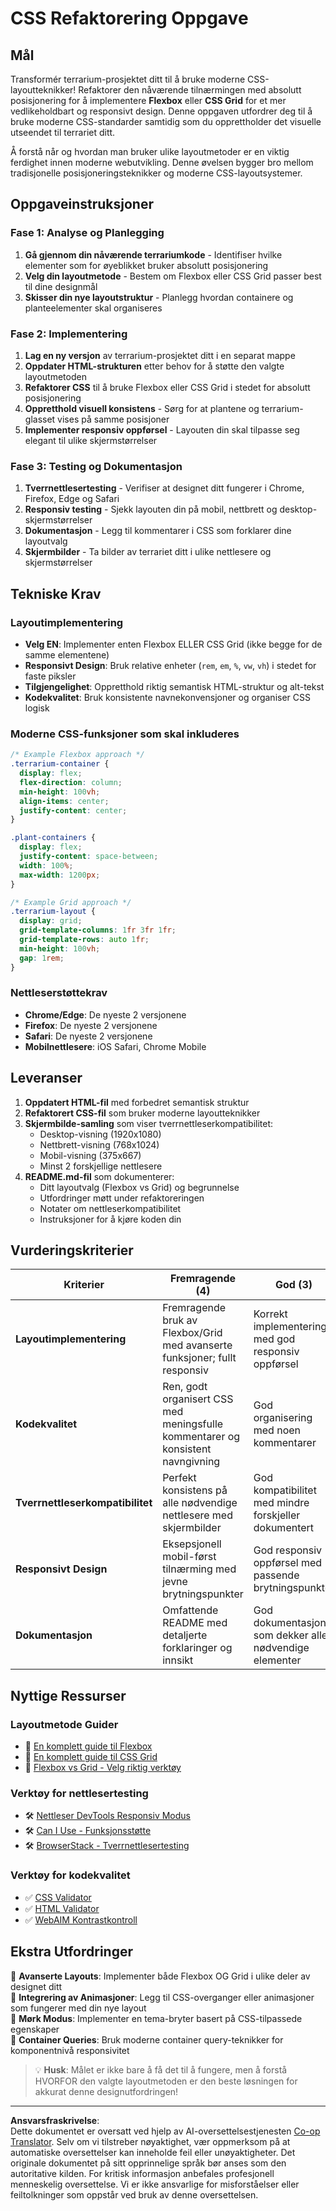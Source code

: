 <!--
CO_OP_TRANSLATOR_METADATA:
{
  "original_hash": "bee6762d4092a13fc7c338814963f980",
  "translation_date": "2025-10-23T22:28:54+00:00",
  "source_file": "3-terrarium/2-intro-to-css/assignment.md",
  "language_code": "no"
}
-->
# CSS Refaktorering Oppgave

## Mål

Transformér terrarium-prosjektet ditt til å bruke moderne CSS-layoutteknikker! Refaktorer den nåværende tilnærmingen med absolutt posisjonering for å implementere **Flexbox** eller **CSS Grid** for et mer vedlikeholdbart og responsivt design. Denne oppgaven utfordrer deg til å bruke moderne CSS-standarder samtidig som du opprettholder det visuelle utseendet til terrariet ditt.

Å forstå når og hvordan man bruker ulike layoutmetoder er en viktig ferdighet innen moderne webutvikling. Denne øvelsen bygger bro mellom tradisjonelle posisjoneringsteknikker og moderne CSS-layoutsystemer.

## Oppgaveinstruksjoner

### Fase 1: Analyse og Planlegging
1. **Gå gjennom din nåværende terrariumkode** - Identifiser hvilke elementer som for øyeblikket bruker absolutt posisjonering
2. **Velg din layoutmetode** - Bestem om Flexbox eller CSS Grid passer best til dine designmål
3. **Skisser din nye layoutstruktur** - Planlegg hvordan containere og planteelementer skal organiseres

### Fase 2: Implementering
1. **Lag en ny versjon** av terrarium-prosjektet ditt i en separat mappe
2. **Oppdater HTML-strukturen** etter behov for å støtte den valgte layoutmetoden
3. **Refaktorer CSS** til å bruke Flexbox eller CSS Grid i stedet for absolutt posisjonering
4. **Oppretthold visuell konsistens** - Sørg for at plantene og terrarium-glasset vises på samme posisjoner
5. **Implementer responsiv oppførsel** - Layouten din skal tilpasse seg elegant til ulike skjermstørrelser

### Fase 3: Testing og Dokumentasjon
1. **Tverrnettlesertesting** - Verifiser at designet ditt fungerer i Chrome, Firefox, Edge og Safari
2. **Responsiv testing** - Sjekk layouten din på mobil, nettbrett og desktop-skjermstørrelser
3. **Dokumentasjon** - Legg til kommentarer i CSS som forklarer dine layoutvalg
4. **Skjermbilder** - Ta bilder av terrariet ditt i ulike nettlesere og skjermstørrelser

## Tekniske Krav

### Layoutimplementering
- **Velg EN**: Implementer enten Flexbox ELLER CSS Grid (ikke begge for de samme elementene)
- **Responsivt Design**: Bruk relative enheter (`rem`, `em`, `%`, `vw`, `vh`) i stedet for faste piksler
- **Tilgjengelighet**: Oppretthold riktig semantisk HTML-struktur og alt-tekst
- **Kodekvalitet**: Bruk konsistente navnekonvensjoner og organiser CSS logisk

### Moderne CSS-funksjoner som skal inkluderes
```css
/* Example Flexbox approach */
.terrarium-container {
  display: flex;
  flex-direction: column;
  min-height: 100vh;
  align-items: center;
  justify-content: center;
}

.plant-containers {
  display: flex;
  justify-content: space-between;
  width: 100%;
  max-width: 1200px;
}

/* Example Grid approach */
.terrarium-layout {
  display: grid;
  grid-template-columns: 1fr 3fr 1fr;
  grid-template-rows: auto 1fr;
  min-height: 100vh;
  gap: 1rem;
}
```

### Nettleserstøttekrav
- **Chrome/Edge**: De nyeste 2 versjonene
- **Firefox**: De nyeste 2 versjonene  
- **Safari**: De nyeste 2 versjonene
- **Mobilnettlesere**: iOS Safari, Chrome Mobile

## Leveranser

1. **Oppdatert HTML-fil** med forbedret semantisk struktur
2. **Refaktorert CSS-fil** som bruker moderne layoutteknikker
3. **Skjermbilde-samling** som viser tverrnettleserkompatibilitet:
   - Desktop-visning (1920x1080)
   - Nettbrett-visning (768x1024) 
   - Mobil-visning (375x667)
   - Minst 2 forskjellige nettlesere
4. **README.md-fil** som dokumenterer:
   - Ditt layoutvalg (Flexbox vs Grid) og begrunnelse
   - Utfordringer møtt under refaktoreringen
   - Notater om nettleserkompatibilitet
   - Instruksjoner for å kjøre koden din

## Vurderingskriterier

| Kriterier | Fremragende (4) | God (3) | Under utvikling (2) | Nybegynner (1) |
|-----------|-----------------|---------|---------------------|----------------|
| **Layoutimplementering** | Fremragende bruk av Flexbox/Grid med avanserte funksjoner; fullt responsiv | Korrekt implementering med god responsiv oppførsel | Grunnleggende implementering med mindre responsproblemer | Ufullstendig eller feil layoutimplementering |
| **Kodekvalitet** | Ren, godt organisert CSS med meningsfulle kommentarer og konsistent navngivning | God organisering med noen kommentarer | Tilfredsstillende organisering med minimale kommentarer | Dårlig organisering; vanskelig å forstå |
| **Tverrnettleserkompatibilitet** | Perfekt konsistens på alle nødvendige nettlesere med skjermbilder | God kompatibilitet med mindre forskjeller dokumentert | Noen kompatibilitetsproblemer som ikke bryter funksjonaliteten | Store kompatibilitetsproblemer eller manglende testing |
| **Responsivt Design** | Eksepsjonell mobil-først tilnærming med jevne brytningspunkter | God responsiv oppførsel med passende brytningspunkter | Grunnleggende responsiv funksjonalitet med noen layoutproblemer | Begrenset eller ødelagt responsiv oppførsel |
| **Dokumentasjon** | Omfattende README med detaljerte forklaringer og innsikt | God dokumentasjon som dekker alle nødvendige elementer | Grunnleggende dokumentasjon med minimale forklaringer | Ufullstendig eller manglende dokumentasjon |

## Nyttige Ressurser

### Layoutmetode Guider
- 📖 [En komplett guide til Flexbox](https://css-tricks.com/snippets/css/a-guide-to-flexbox/)
- 📖 [En komplett guide til CSS Grid](https://css-tricks.com/snippets/css/complete-guide-grid/)
- 📖 [Flexbox vs Grid - Velg riktig verktøy](https://blog.webdevsimplified.com/2022-11/flexbox-vs-grid/)

### Verktøy for nettlesertesting
- 🛠️ [Nettleser DevTools Responsiv Modus](https://developer.chrome.com/docs/devtools/device-mode/)
- 🛠️ [Can I Use - Funksjonsstøtte](https://caniuse.com/)
- 🛠️ [BrowserStack - Tverrnettlesertesting](https://www.browserstack.com/)

### Verktøy for kodekvalitet
- ✅ [CSS Validator](https://jigsaw.w3.org/css-validator/)
- ✅ [HTML Validator](https://validator.w3.org/)
- ✅ [WebAIM Kontrastkontroll](https://webaim.org/resources/contrastchecker/)

## Ekstra Utfordringer

🌟 **Avanserte Layouts**: Implementer både Flexbox OG Grid i ulike deler av designet ditt  
🌟 **Integrering av Animasjoner**: Legg til CSS-overganger eller animasjoner som fungerer med din nye layout  
🌟 **Mørk Modus**: Implementer en tema-bryter basert på CSS-tilpassede egenskaper  
🌟 **Container Queries**: Bruk moderne container query-teknikker for komponentnivå responsivitet  

> 💡 **Husk**: Målet er ikke bare å få det til å fungere, men å forstå HVORFOR den valgte layoutmetoden er den beste løsningen for akkurat denne designutfordringen!

---

**Ansvarsfraskrivelse**:  
Dette dokumentet er oversatt ved hjelp av AI-oversettelsestjenesten [Co-op Translator](https://github.com/Azure/co-op-translator). Selv om vi tilstreber nøyaktighet, vær oppmerksom på at automatiske oversettelser kan inneholde feil eller unøyaktigheter. Det originale dokumentet på sitt opprinnelige språk bør anses som den autoritative kilden. For kritisk informasjon anbefales profesjonell menneskelig oversettelse. Vi er ikke ansvarlige for misforståelser eller feiltolkninger som oppstår ved bruk av denne oversettelsen.